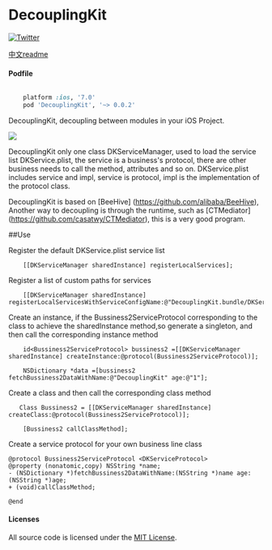 # DecouplingKit


[![Twitter](https://img.shields.io/badge/twitter-@coderyi9-green.svg?style=flat)](http://twitter.com/coderyi9)

[中文readme](https://github.com/coderyi/DecouplingKit/blob/master/Documents/Readme_cn.md)
#### Podfile

```ruby

	platform :ios, '7.0'
	pod 'DecouplingKit', '~> 0.0.2'

```



DecouplingKit, decoupling between modules in your iOS Project.



![](https://github.com/coderyi/DecouplingKit/blob/master/Documents/DecouplingKit.png)


DecouplingKit only one class DKServiceManager, used to load the service list DKService.plist, the service is a business's  protocol, there are other business needs to call the method, attributes and so on. DKService.plist includes service and impl, service is protocol, impl is the implementation of the protocol class.






DecouplingKit is based on [BeeHive] (https://github.com/alibaba/BeeHive),  Another way to decoupling is through the runtime, such as [CTMediator] (https://github.com/casatwy/CTMediator), this is a very good program.

##Use

Register the default DKService.plist service list

```
    [[DKServiceManager sharedInstance] registerLocalServices];
```

Register a list of custom paths for services

```
    [[DKServiceManager sharedInstance] registerLocalServicesWithServiceConfigName:@"DecouplingKit.bundle/DKService"];

```

Create an instance, if the Bussiness2ServiceProtocol corresponding to the class to achieve the sharedInstance method,so generate a singleton, and then call the corresponding instance method

```
    id<Bussiness2ServiceProtocol> bussiness2 =[[DKServiceManager sharedInstance] createInstance:@protocol(Bussiness2ServiceProtocol)];
    
    NSDictionary *data =[bussiness2 fetchBussiness2DataWithName:@"DecouplingKit" age:@"1"];

```


Create a class and then call the corresponding class method

```
   Class Bussiness2 = [[DKServiceManager sharedInstance] createClass:@protocol(Bussiness2ServiceProtocol)];

    [Bussiness2 callClassMethod];

```


Create a service protocol for your own business line class

```
@protocol Bussiness2ServiceProtocol <DKServiceProtocol>
@property (nonatomic,copy) NSString *name;
- (NSDictionary *)fetchBussiness2DataWithName:(NSString *)name age:(NSString *)age;
+ (void)callClassMethod;

@end

```




#### Licenses

All source code is licensed under the [MIT License](https://github.com/coderyi/DecouplingKit/blob/master/LICENSE).




